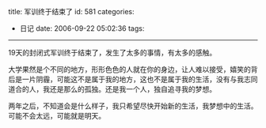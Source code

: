 title: 军训终于结束了
id: 581
categories:
  - 日记
date: 2006-09-22 05:02:36
tags:
---

19天的封闭式军训终于结束了，发生了太多的事情，有太多的感触。

大学果然是个不同的地方，形形色色的人就在你的身边，让人难以接受，嬉笑的背后是一片阴霾，可能这不是属于我的地方，这也不是属于我的生活，没有与我志同道合的人，我还是那么的孤独。还是我一个人，独自追寻我的梦想。

两年之后，不知道会是什么样子，我只希望尽快开始新的生活，我梦想中的生活。可能不会太远，可能就是明天。